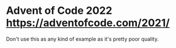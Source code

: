 # Advent of Code 2022 https://adventofcode.com/2021/

Don't use this as any kind of example as it's pretty poor quality.
